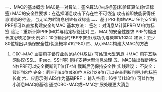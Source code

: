 一、MAC的基本概念
MAC是一对算法：签名算法(生成标签)和验证算法(验证标签)
MAC的安全性要求：在选择消息攻击下存在性不可伪造
攻击者即使能获得任意消息的标签，也无法为新消息创建有效标签
二、基于PRF构建MAC
任何安全的PRF都可以直接构建安全的MAC
基本方法：
签名：对消息M计算PRF(M)作为标签
验证：重新计算PRF(M)并与给定标签比对
三、MAC的安全性要求
PRF的输出长度必须足够长
例如：10位输出的PRF不安全(成功伪造概率1/1024)
建议：至少80位输出以确保安全性(伪造概率≤1/2^80)
四、从小MAC构建大MAC的方法
1. CBC-MAC
主要用于银行业务(如ACH系统)
可处理大型消息
HMAC
用于互联网协议(SSL、IPsec、SSH等)
同样支持大型消息处理
五、MAC输出截断特性
N位PRF可以安全截断到T位(T<N)
截断后仍保持安全性
实践建议：
不安全：截断到3位
安全：截断到64位或80位
AES(128位)可以安全截断到更小的标签长度
六、应用示例
AES作为基础PRF：
输入空间：16字节(128位)
可以作为小消息MAC的基础
通过CBC-MAC或HMAC扩展处理更大消息
